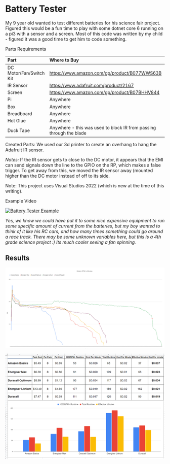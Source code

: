 # Battery Tester

My 9 year old wanted to test different batteries for his science fair project.  Figured this would be a fun time to play with some dotnet core 6 running on a pi3 with a sensor and a screen. Most of this code was written by my child - figured it was a good time to get him to code something.

Parts Requirements

| Part | Where to Buy
| :--- | :---
| DC Motor/Fan/Switch Kit | https://www.amazon.com/gp/product/B077WWS63B
| IR Sensor | https://www.adafruit.com/product/2167
| Screen | https://www.amazon.com/gp/product/B07BHHV844
| Pi    | Anywhere
| Box   | Anywhere
| Breadboard | Anywhere
| Hot Glue | Anywhere
| Duck Tape | Anywhere - this was used to block IR from passing through the blade

Created Parts:
We used our 3d printer to create an overhang to hang the Adafruit IR sensor.

_Notes:_
If the IR sensor gets to close to the DC motor, it appears that the EMI can send signals down the line to the GPIO on the RP, which makes a false trigger. To get away from this, we moved the IR sensor away (mounted higher than the DC motor instead of off to its side.

Note: This project uses Visual Studios 2022 (which is new at the time of this writing).

Example Video

[![Battery Tester Example](https://i9.ytimg.com/vi_webp/OpSDj8zTyMs/mqdefault.webp?v=61b64227&sqp=CICE2Y0G&rs=AOn4CLAKfFiadgZJddWw0xAdaYykdDPw6A)](https://youtu.be/OpSDj8zTyMs "Battery Tester Example")

_Yes, we know we could have put it to some nice expensive equipment to run some specific amount of current from the batteries, but my boy wanted to think of it like his RC cars, and how many times something could go around a race track. There may be some unknown variables here, but this is a 4th grade science project :) Its much cooler seeing a fan spinning._

## Results

![Graph Data](Docs/Graph.png)

![Info Data](Docs/Comparison.png)